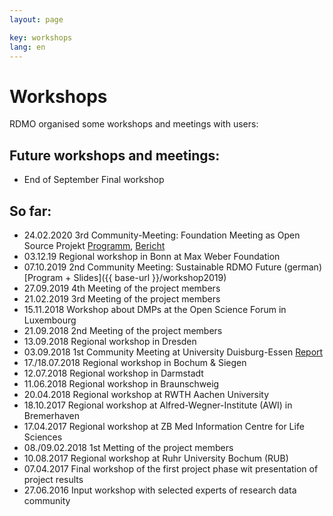 ```yaml
---
layout: page

key: workshops
lang: en
---
```


Workshops
=========

RDMO organised some workshops and meetings with users:

Future workshops and meetings:
-----------------------------------------------

* End of September Final workshop

So far:
--------------------------------------------
* 24.02.2020 3rd Community-Meeting: Foundation Meeting as Open Source Projekt [Programm](https://rdmorganiser.github.io/workshop022020_programm), [Bericht](https://www.forschungsdaten.org/index.php/Drittes_Community-Treffen)
* 03.12.19 Regional workshop in Bonn at Max Weber Foundation
* 07.10.2019 2nd Community Meeting: Sustainable RDMO Future (german) [Program + Slides]({{ base-url }}/workshop2019)
* 27.09.2019 4th Meeting of the project members
* 21.02.2019 3rd Meeting of the project members
* 15.11.2018 Workshop about DMPs at the Open Science Forum in Luxembourg
* 21.09.2018 2nd Meeting of the project members
* 13.09.2018 Regional workshop in Dresden
* 03.09.2018 1st Community Meeting at University Duisburg-Essen [Report](http://www.forschungsdaten.org/index.php/Erstes_Community-Treffen)
* 17./18.07.2018 Regional workshop in Bochum & Siegen
* 12.07.2018 Regional workshop in Darmstadt
* 11.06.2018 Regional workshop in Braunschweig
* 20.04.2018 Regional workshop at RWTH Aachen University
* 18.10.2017 Regional workshop at Alfred-Wegner-Institute (AWI) in Bremerhaven
* 17.04.2017 Regional workshop at ZB Med Information Centre for Life Sciences
* 08./09.02.2018 1st Metting of the project members
* 10.08.2017 Regional workshop at Ruhr University Bochum (RUB)
* 07.04.2017 Final workshop of the first project phase wit presentation of project results
* 27.06.2016 Input workshop with selected experts of research data community
